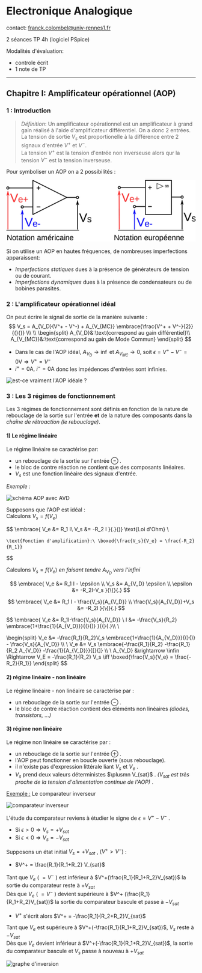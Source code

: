 # Electronique Analogique

contact: franck.colombel@univ-rennes1.fr

2 séances TP 4h (logiciel PSpice)

Modalités d'évaluation:

- controle écrit
- 1 note de TP

___

## Chapitre I: Amplificateur opérationnel (AOP)

### 1 : Introduction

> _Définition_: Un amplificateur opérationnel est un amplificateur à grand gain réalisé à l'aide d'amplificateur différentiel.
> On a donc 2 entrées.  
> La tension de sortie $V_s$ est proportionelle à la différence entre 2 signaux d'entrée $V^+$ et $V^-$.  
> La tension $V^+$ est la tension d'entrée non inverseuse alors qur la tension $V^-$ est la tension inverseuse.  

Pour symboliser un AOP on a 2 possibilités :

![schéma d'un AOP](./AOP.png)

Si on utilise un AOP en hautes fréquences, de nombreuses imperfections apparaissent:

- *Imperfections statiques* dues à la présence de générateurs de tension ou de courant.
- *Imperfections dynamiques* dues à la présence de condensateurs ou de bobines parasites.

### 2 : L'amplificateur opérationnel idéal

On peut écrire le signal de sortie de la manière suivante :  
$$
    V_s = A_{V_D}(V^+ - V^-) + A_{V_{MC}} \embrace{\frac{V^+ + V^-}{2}}{(}{)} \\\ \\
\begin{split}
    A_{V_D}&:\text{correspond au gain différentiel}\\
    A_{V_{MC}}&:\text{correspond au gain de Mode Commun}
\end{split}
$$

- Dans le cas de l'AOP idéal, $A_{V_D} \rightarrow \inf$ et $A_{V_{MC}} \rightarrow 0$, soit $\epsilon = V^+ - V^- = 0\text{V}\Rightarrow V^+ = V^-$  
- $i^+ = 0\text{A},\ i^- = 0\text{A}$ donc les impédences d'entrées sont infinies.  

![est-ce vraiment l'AOP idéale ?](./schéma1.png)

### 3 : Les 3 régimes de fonctionnement

Les 3 régimes de fonctionnement sont définis en fonction de la nature de rebouclage de la sortie sur l'entrée **et** de la nature des composants dans la _chaîne de rétroaction_ *(le rebouclage)*.

#### 1) Le régime linéaire

Le régime linéaire se caractérise par:

- un rebouclage de la sortie sur l'entrée $\ominus$ .
- le bloc de contre réaction ne contient que des composants linéaires.
- $V_s$ est une fonction linéaire des signaux d'entrée.

_Exemple :_

![schéma AOP avec AVD](./schéma%202.png)

Supposons que l'AOP est idéal :  
Calculons $V_s = f(V_e)$  

$$
    \embrace{
        V_e &= R_1 I\\
        V_s &= -R_2 I
    }{.}{)} \text{Loi d'Ohm} \\

    \text{Fonction d'amplification}:\ \boxed{\frac{V_s}{V_e} = \frac{-R_2}{R_1}}
$$

Calculons $V_s = f(V_e)$ *en faisant tendre $A_{V_D}$ vers l'infini*

$$
    \embrace{
        V_e &= R_1 I - \epsilon \\
        V_s &= A_{V_D} \epsilon \\
        \epsilon &= -R_2I-V_s
    }{\{}{.}
$$

$$
    \embrace{
        V_e &= R_1 I - \frac{V_s}{A_{V_D}} \\
        \frac{V_s}{A_{V_D}}+V_s &= -R_2I
    }{\{}{.}
$$

$$
    \embrace{
        V_e &= R_1I-\frac{V_s}{A_{V_D}} \\
        I &= -\frac{V_s}{R_2} \embrace{1+\frac{1}{A_{V_D}}}{(}{)}
    }{\{}{.}\\\ \\

\begin{split}
    V_e &= -\frac{R_1}{R_2}V_s \embrace{1+\frac{1}{A_{V_D}}}{(}{)} - \frac{V_s}{A_{V_D}} \\\ \\
    V_e &=  V_s \embrace{-\frac{R_1}{R_2} -\frac{R_1}{R_2 A_{V_D}} -\frac{1}{A_{V_D}}}{[}{]} \\\ \\
    A_{V_D} &\rightarrow \infin \Rightarrow V_E = -\frac{R_1}{R_2} V_s \iff  \boxed{\frac{V_s}{V_e} = \frac{-R_2}{R_1}}
\end{split}
$$

#### 2) régime linéaire - non linéaire

Le régime linéaire - non linéaire se caractérise par :

- un rebouclage de la sortie sur l'entrée $\ominus$ .
- le bloc de contre réaction contient des éléménts non linéaires *(diodes, transistors, ...)*

#### 3) régime non linéaire

Le régime non linéaire se caractérise par :

- un rebouclage de la sortie sur l'entrée $\oplus$ .
- l'AOP peut fonctionner en boucle ouverte (sous rebouclage).
- il n'existe pas d'expression littérale liant $V_s$ et $V_e$ .
- $V_s$ prend deux valeurs déterministes $\plusmn V_{sat}$ . *($V_{sat}$ est très proche de la tension d'alimentation continue de l'AOP)* .

<u>Exemple :</u> Le comparateur inverseur

![comparateur inverseur](./schéma%203.png)

L'étude du comparateur reviens à étudier le signe de $\epsilon = V^+ - V^-$ .

- Si $\epsilon > 0 \Rightarrow V_s = +V_{sat}$
- Si $\epsilon < 0 \Rightarrow V_s = -V_{sat}$

Supposons un état initial $V_s = +V_{sat}$ , $(V^+ > V^-)$ :

- $V^+ = \frac{R_1}{R_1+R_2} V_{sat}$

Tant que $V_e$ ( $=V^-$ ) est inférieur à $V^+(\frac{R_1}{R_1+R_2}V_{sat})$ la sortie du comparateur reste à $+ V_{sat}$  
Dès que $V_e$ ( $=V^-$ ) devient supérieure à $V^+ (\frac{R_1}{R_1+R_2}V_{sat})$ la sortie du comparateur bascule et passe à $- V_{sat}$

- $V^+$ s'écrit alors $V^+ = -\frac{R_1}{R_2+R_2}V_{sat}$  

Tant que $V_e$ est supérieure à $V^+(-\frac{R_1}{R_1+R_2}V_{sat})$, $V_s$ reste à $-V_{sat}$  
Dès que $V_e$ devient inférieur à $V^+(-\frac{R_1}{R_1+R_2}V_{sat})$, la sortie du comparateur bascule et $V_s$ passe à nouveau à $+ V_{sat}$

![graphe d'inversion](./schéma%204.png)
